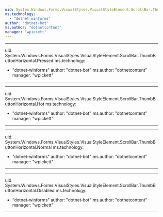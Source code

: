 ```yaml
---
uid: System.Windows.Forms.VisualStyles.VisualStyleElement.ScrollBar.ThumbButtonHorizontal
ms.technology: 
  - "dotnet-winforms"
author: "dotnet-bot"
ms.author: "dotnetcontent"
manager: "wpickett"
---
```


---
uid: System.Windows.Forms.VisualStyles.VisualStyleElement.ScrollBar.ThumbButtonHorizontal.Pressed
ms.technology: 
  - "dotnet-winforms"
author: "dotnet-bot"
ms.author: "dotnetcontent"
manager: "wpickett"
---

---
uid: System.Windows.Forms.VisualStyles.VisualStyleElement.ScrollBar.ThumbButtonHorizontal.Hot
ms.technology: 
  - "dotnet-winforms"
author: "dotnet-bot"
ms.author: "dotnetcontent"
manager: "wpickett"
---

---
uid: System.Windows.Forms.VisualStyles.VisualStyleElement.ScrollBar.ThumbButtonHorizontal.Normal
ms.technology: 
  - "dotnet-winforms"
author: "dotnet-bot"
ms.author: "dotnetcontent"
manager: "wpickett"
---

---
uid: System.Windows.Forms.VisualStyles.VisualStyleElement.ScrollBar.ThumbButtonHorizontal.Disabled
ms.technology: 
  - "dotnet-winforms"
author: "dotnet-bot"
ms.author: "dotnetcontent"
manager: "wpickett"
---
